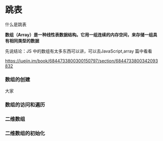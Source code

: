 # 跳表



什么是跳表

**数组（Array）是一种线性表数据结构。它用一组连续的内存空间，来存储一组具有相同类型的数据**













































































先说结论：JS 中的数组有太多东西可以讲，可以去JavaScript,array 篇中看看



https://juejin.im/book/6844733800300150797/section/6844733800342093832

### 数组的创建

大家



### 数组的访问和遍历



### 二维数组



### 二维数组的初始化